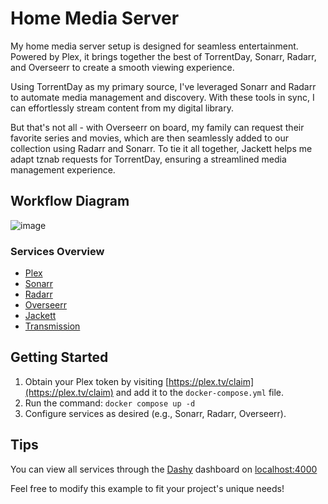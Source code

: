 # Home Media Server
My home media server setup is designed for seamless entertainment. Powered by Plex, it brings together the best of TorrentDay, Sonarr, Radarr, and Overseerr to create a smooth viewing experience.

Using TorrentDay as my primary source, I've leveraged Sonarr and Radarr to automate media management and discovery. With these tools in sync, I can effortlessly stream content from my digital library.

But that's not all - with Overseerr on board, my family can request their favorite series and movies, which are then seamlessly added to our collection using Radarr and Sonarr. To tie it all together, Jackett helps me adapt tznab requests for TorrentDay, ensuring a streamlined media management experience.

## Workflow Diagram

![image](https://github.com/frNNcs/home_media_server/assets/34633159/dee60c62-bb05-467f-aeef-3cbd81afd4eb)

### Services Overview

* [Plex](https://github.com/plexinc/pms-docker)
* [Sonarr](https://github.com/Sonarr/Sonarr)
* [Radarr](https://github.com/Radarr/Radarr)
* [Overseerr](https://github.com/sct/overseerr)
* [Jackett](https://github.com/Jackett/Jackett)
* [Transmission](https://github.com/transmission/transmission)

## Getting Started

1. Obtain your Plex token by visiting [https://plex.tv/claim](https://plex.tv/claim) and add it to the `docker-compose.yml` file.
2. Run the command: `docker compose up -d`
3. Configure services as desired (e.g., Sonarr, Radarr, Overseerr).

## Tips

You can view all services through the [Dashy](https://github.com/Lissy93/dashy) dashboard on [localhost:4000](http://localhost:4000)


Feel free to modify this example to fit your project's unique needs!
